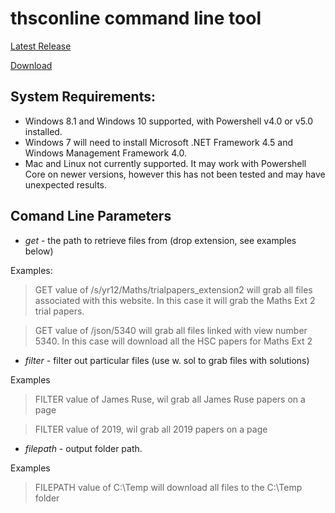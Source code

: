 # thsconline command line tool

[Latest Release](https://github.com/thsconline/cmdtool/releases/)

[Download](https://github.com/thsconline/cmdtool/releases/download/v1/thsconline.zip)

## System Requirements:
* Windows 8.1 and Windows 10 supported, with Powershell v4.0 or v5.0 installed.
* Windows 7 will need to install Microsoft .NET Framework 4.5 and Windows Management Framework 4.0.
* Mac and Linux not currently supported. It may work with Powershell Core on newer versions, however this has not been tested and may have unexpected results.

## Comand Line Parameters
* _get_ - the path to retrieve files from (drop extension, see examples below)

Examples:
  > GET value of /s/yr12/Maths/trialpapers_extension2  will grab all files associated with this website. In this case it will grab the Maths Ext 2 trial papers.
  
  > GET value of /json/5340 will grab all files linked with view number 5340. In this case will download all the HSC papers for Maths Ext 2

* _filter_ - filter out particular files (use w. sol to grab files with solutions)
 
Examples
  > FILTER value of James Ruse, wil grab all James Ruse papers on a page
  
  > FILTER value of 2019, wil grab all 2019 papers on a page

* _filepath_ - output folder path.

 Examples
  > FILEPATH value of C:\Temp will download all files to the C:\Temp folder
